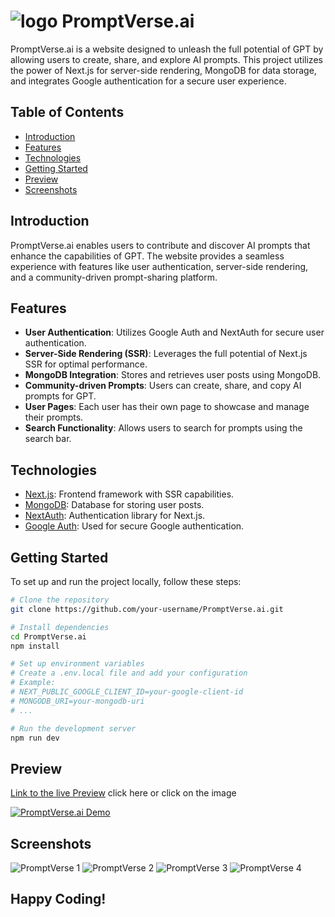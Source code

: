 # ![logo](https://github.com/yusufafify/promptVerse.Ai/assets/115397064/797eef1c-9fd5-4afa-9edc-02538514bdae) PromptVerse.ai

PromptVerse.ai is a website designed to unleash the full potential of GPT by allowing users to create, share, and explore AI prompts. This project utilizes the power of Next.js for server-side rendering, MongoDB for data storage, and integrates Google authentication for a secure user experience.

## Table of Contents

- [Introduction](#introduction)
- [Features](#features)
- [Technologies](#technologies)
- [Getting Started](#getting-started)
- [Preview](#preview)
- [Screenshots](#screenshots)

## Introduction

PromptVerse.ai enables users to contribute and discover AI prompts that enhance the capabilities of GPT. The website provides a seamless experience with features like user authentication, server-side rendering, and a community-driven prompt-sharing platform.

## Features

- **User Authentication**: Utilizes Google Auth and NextAuth for secure user authentication.
- **Server-Side Rendering (SSR)**: Leverages the full potential of Next.js SSR for optimal performance.
- **MongoDB Integration**: Stores and retrieves user posts using MongoDB.
- **Community-driven Prompts**: Users can create, share, and copy AI prompts for GPT.
- **User Pages**: Each user has their own page to showcase and manage their prompts.
- **Search Functionality**: Allows users to search for prompts using the search bar.

## Technologies

- [Next.js](https://nextjs.org/): Frontend framework with SSR capabilities.
- [MongoDB](https://www.mongodb.com/): Database for storing user posts.
- [NextAuth](https://next-auth.js.org/): Authentication library for Next.js.
- [Google Auth](https://developers.google.com/identity/): Used for secure Google authentication.

## Getting Started

To set up and run the project locally, follow these steps:

```bash
# Clone the repository
git clone https://github.com/your-username/PromptVerse.ai.git

# Install dependencies
cd PromptVerse.ai
npm install

# Set up environment variables
# Create a .env.local file and add your configuration
# Example:
# NEXT_PUBLIC_GOOGLE_CLIENT_ID=your-google-client-id
# MONGODB_URI=your-mongodb-uri
# ...

# Run the development server
npm run dev
```

## Preview

[Link to the live Preview](https://prompt-verse-ai.onrender.com/) click here or click on the image

[![PromptVerse.ai Demo](https://github.com/yusufafify/promptVerse.Ai/assets/115397064/a9d7a651-2f99-447a-9a00-41ea6c0bd717)](https://prompt-verse-ai.onrender.com/)


## Screenshots
![PromptVerse 1](https://github.com/yusufafify/promptVerse.Ai/assets/115397064/21845455-29b6-4ac6-befe-b6701c6c7897)
![PromptVerse 2](https://github.com/yusufafify/promptVerse.Ai/assets/115397064/a264ec26-536b-49d6-80b3-d2b3bca26237)
![PromptVerse 3](https://github.com/yusufafify/promptVerse.Ai/assets/115397064/7dfbed12-0c74-41a5-8c52-2c352e3cafb1)
![PromptVerse 4](https://github.com/yusufafify/promptVerse.Ai/assets/115397064/6b3224f6-f687-474b-9899-37c507677634)


## Happy Coding!
